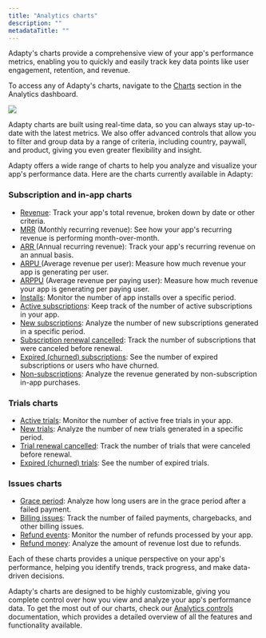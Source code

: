 ```yaml
---
title: "Analytics charts"
description: ""
metadataTitle: ""
---
```


Adapty's charts provide a comprehensive view of your app's performance metrics, enabling you to quickly and easily track key data points like user engagement, retention, and revenue. 

 To access any of Adapty's charts, navigate to the [Charts](https://app.adapty.io/analytics/charts/) section in the Analytics dashboard.


<div style={{ textAlign: 'center' }}>
  <img 
    src="https://files.readme.io/3b4b570-CleanShot_2023-07-10_at_17.27.102x.png" 
    style={{ width: '700px', border: '1px solid grey' }}
  />
</div>





Adapty charts are built using real-time data, so you can always stay up-to-date with the latest metrics. We also offer advanced controls that allow you to filter and group data by a range of criteria, including country, paywall, and product, giving you even greater flexibility and insight.

Adapty offers a wide range of charts to help you analyze and visualize your app's performance data. Here are the charts currently available in Adapty:

### Subscription and in-app charts

- [Revenue](https://docs.adapty.io/docs/revenue): Track your app's total revenue, broken down by date or other criteria.
- [MRR](https://docs.adapty.io/docs/mrr) (Monthly recurring revenue): See how your app's recurring revenue is performing month-over-month.
- [ARR ](https://docs.adapty.io/docs/arr)(Annual recurring revenue): Track your app's recurring revenue on an annual basis.
- [ARPU ](https://docs.adapty.io/docs/arpu)(Average revenue per user): Measure how much revenue your app is generating per user.
- [ARPPU](https://docs.adapty.io/docs/arppu) (Average revenue per paying user): Measure how much revenue your app is generating per paying user.
- [Installs](https://docs.adapty.io/docs/installs): Monitor the number of app installs over a specific period.
- [Active subscriptions](https://docs.adapty.io/docs/active-subscriptions): Keep track of the number of active subscriptions in your app.
- [New subscriptions](https://docs.adapty.io/docs/reactivated-subscriptions): Analyze the number of new subscriptions generated in a specific period.
- [Subscription renewal cancelled](https://docs.adapty.io/docs/cancelled-subscriptions): Track the number of subscriptions that were canceled before renewal.
- [Expired (churned) subscriptions](https://docs.adapty.io/docs/churned-expired-subscriptions): See the number of expired subscriptions or users who have churned.
- [Non-subscriptions](https://docs.adapty.io/docs/non-subscriptions): Analyze the revenue generated by non-subscription in-app purchases.

### Trials charts

- [Active trials](https://docs.adapty.io/docs/active-trials): Monitor the number of active free trials in your app.
- [New trials](https://docs.adapty.io/docs/new-trials): Analyze the number of new trials generated in a specific period.
- [Trial renewal cancelled](https://docs.adapty.io/docs/trials-renewal-cancelled): Track the number of trials that were canceled before renewal.
- [Expired (churned) trials](https://docs.adapty.io/docs/expired-churned-trials): See the number of expired trials.

### Issues charts

- [Grace period](https://docs.adapty.io/docs/grace-period): Analyze how long users are in the grace period after a failed payment.
- [Billing issues](https://docs.adapty.io/docs/billing-issue): Track the number of failed payments, chargebacks, and other billing issues.
- [Refund events](https://docs.adapty.io/docs/refund-events): Monitor the number of refunds processed by your app.
- [Refund money](https://docs.adapty.io/docs/refund-money): Analyze the amount of revenue lost due to refunds.

Each of these charts provides a unique perspective on your app's performance, helping you identify trends, track progress, and make data-driven decisions.

Adapty's charts are designed to be highly customizable, giving you complete control over how you view and analyze your app's performance data. To get the most out of our charts, check our [Analytics controls](https://docs.adapty.io/docs/controls-filters-grouping-compare-proceeds) documentation, which provides a detailed overview of all the features and functionality available.